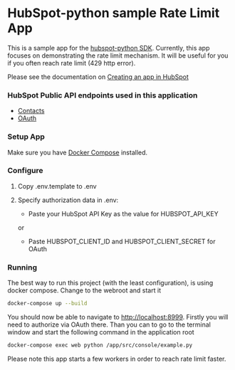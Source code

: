 # HubSpot-python sample Rate Limit App

This is a sample app for the [hubspot-python SDK](../../../..). Currently, this app focuses on demonstrating the rate limit mechanism. It will be useful for you if you often reach rate limit (429 http error).

Please see the documentation on [Creating an app in HubSpot](https://developers.hubspot.com/docs-beta/creating-an-app)

### HubSpot Public API endpoints used in this application

  - [Contacts](https://developers.hubspot.com/docs-beta/crm/contacts)
  - [OAuth](https://developers.hubspot.com/docs-beta/working-with-oauth)

### Setup App

Make sure you have [Docker Compose](https://docs.docker.com/compose/) installed.

### Configure

1. Copy .env.template to .env
2. Specify authorization data in .env:

    - Paste your HubSpot API Key as the value for HUBSPOT_API_KEY

    or

    - Paste HUBSPOT_CLIENT_ID and HUBSPOT_CLIENT_SECRET for OAuth

### Running

The best way to run this project (with the least configuration), is using docker compose.  Change to the webroot and start it

```bash
docker-compose up --build
```
You should now be able to navigate to [http://localhost:8999](http://localhost:8999).
Firstly you will need to authorize via OAuth there.
Than you can to go to the terminal window and start the following command in the application root

```bash
docker-compose exec web python /app/src/console/example.py
```

Please note this app starts a few workers in order to reach rate limit faster.
